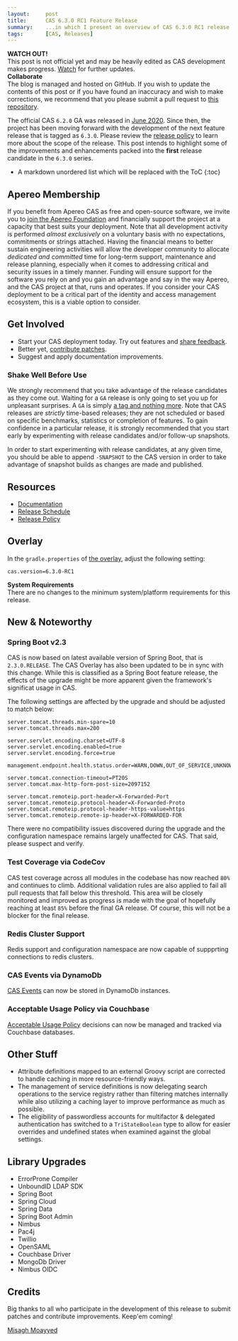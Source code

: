 ```yaml
---
layout:     post
title:      CAS 6.3.0 RC1 Feature Release
summary:    ...in which I present an overview of CAS 6.3.0 RC1 release.
tags:       [CAS, Releases]
---
```


<div class="alert alert-danger">
  <strong>WATCH OUT!</strong><br/>This post is not official yet and may be heavily edited as CAS development makes progress. <a href="https://apereo.github.io/feed.xml">Watch</a> for further updates.
</div>

<div class="alert alert-success">
  <strong>Collaborate</strong><br/>The blog is managed and hosted on GitHub. If you wish to update the contents of this post or if you have found an inaccuracy and wish to make corrections, we recommend that you please submit a pull request to <a href="https://github.com/apereo/apereo.github.io">this repository</a>.
</div>

The official CAS `6.2.0` GA was released in [June 2020](https://github.com/apereo/cas/releases). Since then, the project has been moving forward with the development of the next feature release that is tagged as `6.3.0`. Please review the [release policy](https://apereo.github.io/cas/developer/Release-Policy.html) to learn more about the scope of the release. This post intends to highlight some of the improvements and enhancements packed into the **first** release candidate in the `6.3.0` series.

<!-- If you are looking for additional info on the previous release candidate, [please see this post](https://apereo.github.io/2020/04/17/620rc4-release/). -->

* A markdown unordered list which will be replaced with the ToC
{:toc}

## Apereo Membership

If you benefit from Apereo CAS as free and open-source software, we invite you to [join the Apereo Foundation](https://www.apereo.org/content/apereo-membership) and financially support the project at a capacity that best suits your deployment. Note that all development activity is performed *almost exclusively* on a voluntary basis with no expectations, commitments or strings attached. Having the financial means to better sustain engineering activities will allow the developer community to allocate *dedicated and committed* time for long-term support, maintenance and release planning, especially when it comes to addressing critical and security issues in a timely manner. Funding will ensure support for the software you rely on and you gain an advantage and say in the way Apereo, and the CAS project at that, runs and operates. If you consider your CAS deployment to be a critical part of the identity and access management ecosystem, this is a viable option to consider.

## Get Involved

- Start your CAS deployment today. Try out features and [share feedback](https://apereo.github.io/cas/Mailing-Lists.html).
- Better yet, [contribute patches](https://apereo.github.io/cas/developer/Contributor-Guidelines.html).
- Suggest and apply documentation improvements.

### Shake Well Before Use

We strongly recommend that you take advantage of the release candidates as they come out. Waiting for a `GA` release is only going to set you up for unpleasant surprises. A `GA` is simply [a tag and nothing more](https://apereo.github.io/2017/03/08/the-myth-of-ga-rel/). Note that CAS releases are *strictly* time-based releases; they are not scheduled or based on specific benchmarks, statistics or completion of features. To gain confidence in a particular release, it is strongly recommended that you start early by experimenting with release candidates and/or follow-up snapshots.

In order to start experimenting with release candidates, at any given time, you should be able to append `-SNAPSHOT` to the CAS version in order to take advantage of snapshot builds as changes are made and published.

## Resources

- [Documentation](https://apereo.github.io/cas/development/)
- [Release Schedule](https://github.com/apereo/cas/milestones)
- [Release Policy](https://apereo.github.io/cas/developer/Release-Policy.html)

## Overlay

In the `gradle.properties` of [the overlay](https://github.com/apereo/cas-overlay-template), adjust the following setting:

```properties
cas.version=6.3.0-RC1
```

<div class="alert alert-info">
  <strong>System Requirements</strong><br/>There are no changes to the minimum system/platform requirements for this release.
</div>

## New & Noteworthy

### Spring Boot v2.3

CAS is now based on latest available version of Spring Boot, that is `2.3.0.RELEASE`. The CAS Overlay has also been updated to be in sync with this change. While this is classified as a Spring Boot feature release, the effects of the upgrade might be more apparent given the framework's significat usage in CAS. 

The following settings are affected by the upgrade and should be adjusted to match below:

```properties
server.tomcat.threads.min-spare=10
server.tomcat.threads.max=200

server.servlet.encoding.charset=UTF-8
server.servlet.encoding.enabled=true
server.servlet.encoding.force=true

management.endpoint.health.status.order=WARN,DOWN,OUT_OF_SERVICE,UNKNOWN,UP

server.tomcat.connection-timeout=PT20S
server.tomcat.max-http-form-post-size=2097152

server.tomcat.remoteip.port-header=X-Forwarded-Port
server.tomcat.remoteip.protocol-header=X-Forwarded-Proto
server.tomcat.remoteip.protocol-header-https-value=https
server.tomcat.remoteip.remote-ip-header=X-FORWARDED-FOR
```

There were no compatibility issues discovered during the upgrade and the configuration namespace remains largely unaffected for CAS. That said, please suspect and verify.

### Test Coverage via CodeCov

CAS test coverage across all modules in the codebase has now reached `80%` and continues to climb. Additional validation rules are also applied to fail all pull requests that fall below this threshold. This area will be closely monitored and improved 
as progress is made with the goal of hopefully reaching at least `85%` before the final GA release. Of course, this will not be a blocker for the final release.

### Redis Cluster Support

Redis support and configuration namespace are now capable of suppprting connections to redis clusters. 

### CAS Events via DynamoDb

[CAS Events](https://apereo.github.io/cas/development/installation/Configuring-Authentication-Events.html) can now be stored in DynamoDb instances.

### Acceptable Usage Policy via Couchbase

[Acceptable Usage Policy](https://apereo.github.io/cas/development/webflow/Webflow-Customization-AUP.html) decisions can now be managed and tracked via Couchbase databases.

## Other Stuff

- Attribute definitions mapped to an external Groovy script are corrected to handle caching in more resource-friendly ways.
- The management of service definitions is now delegating search operations to the service registry rather than filtering matches internally while also utilizing a caching layer to improve performance as much as possible.
- The eligibility of passwordless accounts for multifactor & delegated authentication has switched to a `TriStateBoolean` type to allow for easier overrides and undefined states when examined against the global settings.

## Library Upgrades

- ErrorProne Compiler
- UnboundID LDAP SDK
- Spring Boot
- Spring Cloud
- Spring Data
- Spring Boot Admin
- Nimbus
- Pac4j
- Twillio
- OpenSAML
- Couchbase Driver
- MongoDb Driver
- Nimbus OIDC

## Credits

Big thanks to all who participate in the development of this release to submit patches and contribute improvements. Keep'em coming!

[Misagh Moayyed](https://fawnoos.com)
